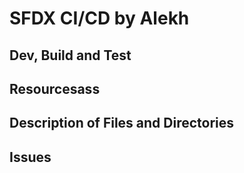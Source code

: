 # SFDX  CI/CD by Alekh

## Dev, Build and Test


## Resourcesass


## Description of Files and Directories


## Issues


